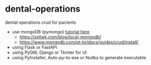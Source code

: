 # dental-operations
dental operations crud for pacients

- use mongoDB (pymongo) [tutorial here](https://www.w3schools.com/python/python_mongodb_getstarted.asp)
  - https://zellwk.com/blog/local-mongodb/
  - https://www.mongodb.com/pt-br/docs/guides/crud/install/
- using Flask or FastAPI
- using PyQt6, Django or Tkinter for UI
- using PyInstaller, Auto-py-to-exe or Nuitka to generate executable
